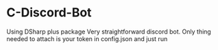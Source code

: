 # C-Discord-Bot
Using DSharp plus package
Very straightforward discord bot. Only thing needed to attach is your token in config.json and just run
